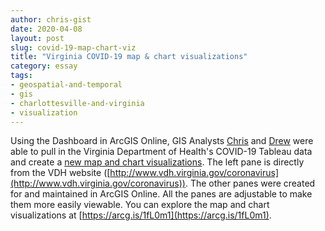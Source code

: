 ```yaml
---
author: chris-gist
date: 2020-04-08
layout: post
slug: covid-19-map-chart-viz
title: "Virginia COVID-19 map & chart visualizations"
category: essay
tags:
- geospatial-and-temporal
- gis
- charlottesville-and-virginia
- visualization
---
```

Using the Dashboard in ArcGIS Online, GIS Analysts [Chris](/people/chris-gist) and [Drew](/people/drew-macqueen) were able to pull in the Virginia Department of Health's COVID-19 Tableau data and create a [new map and chart visualizations](https://arcg.is/1fL0m1). The left pane is directly from the VDH website ([http://www.vdh.virginia.gov/coronavirus](http://www.vdh.virginia.gov/coronavirus)). The other panes were created for and maintained in ArcGIS Online. All the panes are adjustable to make them more easily viewable. You can explore the map and chart visualizations at [https://arcg.is/1fL0m1](https://arcg.is/1fL0m1).
